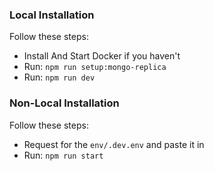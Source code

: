 ### Local Installation

Follow these steps:
- Install And Start Docker if you haven't
- Run: `npm run setup:mongo-replica`
- Run: `npm run dev`


### Non-Local Installation

Follow these steps:
- Request for the `env/.dev.env` and paste it in
- Run: `npm run start`

